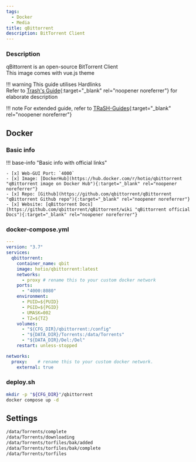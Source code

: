 ```yaml
---
tags:
  - Docker
  - Media
title: qBittorrent
description: BitTorrent Client
---
```

### Description

qBittorrent is an open-source BitTorrent Client  
This image comes with vue.js theme

!!! warning
    This guide utilises Hardlinks  
    Refer to [Trash's Guide](https://trash-guides.info/Hardlinks/Hardlinks-and-Instant-Moves/ "Trash-Guides"){:target="_blank" rel="noopener noreferrer"} for elaborate description

!!! note
    For extended guide, refer to [TRaSH-Guides](https://trash-guides.info/Downloaders/qBittorrent/Basic-Setup/ "Trash-Guides"){:target="_blank" rel="noopener noreferrer"}

## Docker

### Basic info

!!! base-info "Basic info with official links"

    - [x] Web-GUI Port: `4000`
    - [x] Image: [DockerHub](https://hub.docker.com/r/hotio/qbittorrent "qBittorrent image on Docker Hub"){:target="_blank" rel="noopener noreferrer"}
    - [x] Repo: [Github](https://github.com/qbittorrent/qBittorrent "qBittorrent Github repo"){:target="_blank" rel="noopener noreferrer"}
    - [x] Website: [qBittorrent Docs](https://github.com/qbittorrent/qBittorrent/wiki "qBittorrent official Docs"){:target="_blank" rel="noopener noreferrer"}

### docker-compose.yml

```yaml
---
version: "3.7"
services:
  qbittorrent:
    container_name: qbit
    image: hotio/qbittorrent:latest
    networks:
      - proxy # rename this to your custom docker network
    ports:
      - "4000:8080"
    environment:
      - PUID=${PUID}
      - PGID=${PGID}
      - UMASK=002
      - TZ=${TZ}
    volumes:
      - "${CFG_DIR}/qbittorrent:/config"
      - "${DATA_DIR}/Torrents:/data/Torrents"
      - "${DATA_DIR}/Del:/Del"
    restart: unless-stopped

networks:
  proxy:    # rename this to your custom docker network.
    external: true
```

### deploy.sh

```bash
mkdir -p "${CFG_DIR}"/qbittorrent
docker compose up -d
```

## Settings
```bash title="Path settings line-by-line"
/data/Torrents/complete
/data/Torrents/downloading
/data/Torrents/torfiles/bak/added
/data/Torrents/torfiles/bak/complete
/data/Torrents/torfiles
```

<!-- TODO: Add image here -->